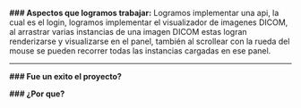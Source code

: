 **### Aspectos que logramos trabajar:**
Logramos implementar una api, la cual es el login, logramos implementar el visualizador de imagenes DICOM, al arrastrar varias instancias de una imagen DICOM estas logran renderizarse y visualizarse en el panel, también al scrollear con la rueda del mouse se pueden recorrer todas las instancias cargadas en ese panel.

***

**### Fue un exito el proyecto?**

**### ¿Por que?**

